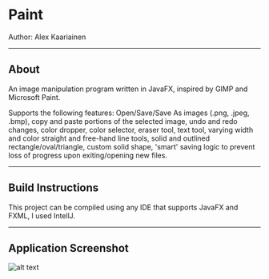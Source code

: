 
# Paint
Author: Alex Kaariainen
_______________________________________________________________

## About
An image manipulation program written in JavaFX, inspired by GIMP and Microsoft Paint. 

Supports the following features: Open/Save/Save As images (.png, .jpeg, .bmp), copy and paste portions of the selected image, undo and redo changes, color dropper, color selector, eraser tool, text tool, varying width and color straight and free-hand line tools, solid and outlined rectangle/oval/triangle, custom solid shape, 'smart' saving logic to prevent loss of progress upon exiting/opening new files. 
_______________________________________________________________

## Build Instructions
This project can be compiled using any IDE that supports JavaFX and FXML, I used IntellJ.
_______________________________________________________________

## Application Screenshot
![alt text](https://i.imgur.com/TBa1XWs.png)
